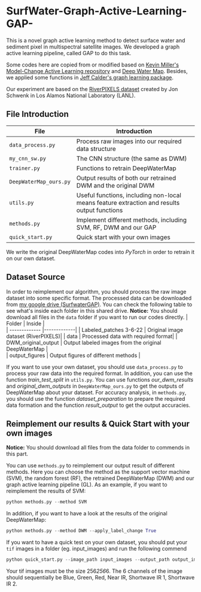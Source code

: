 # SurfWater-Graph-Active-Learning-GAP-
This is a novel graph active learning method to detect surface water and sediment pixel in multispectral satellite images. We developed a graph active learning pipeline, called GAP to do this task.

Some codes here are copied from or modified based on [Kevin Miller's Model-Change Active Learning repository](https://github.com/millerk22/model-change-paper "Model Change Paper") and [Deep Water Map](https://github.com/isikdogan/deepwatermap "Deep Water Map source codes"). Besides, we applied some functions in [Jeff Calder's graph learning package](https://github.com/jwcalder/GraphLearning "Graph Learning Package").

Our experiment are based on the [RiverPIXELS dataset](https://data.ess-dive.lbl.gov/view/doi:10.15485/1865732 "RiverPIXELS") created by Jon Schwenk in Los Alamos National Laboratory (LANL). 

## File Introduction
| File        | Introduction       |  
| ------------- |-------------| 
| `data_process.py`  | Process raw images into our required data structure  |  
| `my_cnn_sw.py`        | The CNN structure (the same as DWM)| 
| `trainer.py`  | Functions to retrain DeepWaterMap  |  
| `DeepWaterMap_ours.py` | Output results of both our retrained DWM and the original DWM | 
| `utils.py`  | Useful functions, including non-local means feature extraction and results output functions |  
| `methods.py`  | Implement different methods, including SVM, RF, DWM and our GAP|  
| `quick_start.py`  | Quick start with your own images|  

We write the original DeepWaterMap codes into *PyTorch* in order to retrain it on our own dataset.

## Dataset Source
In order to reimplement our algorithm, you should process the raw image dataset into some specific format. The processed data can be downloaded from [my google drive (SurfwaterGAP)](https://drive.google.com/drive/folders/17wxkCVneJrozsX-q-9XmyhF09LCfvaNO?usp=sharing "SurfwaterGAP"). You can check the following table to see what's inside each folder in this shared drive. **Notice:** You should download all files in the `data` folder if you want to run our codes directly.
| Folder        | Inside        |  
| ------------- |-------------| 
| Labeled_patches 3-6-22  | Original image dataset (RiverPIXELS)| 
| data          | Processed data with required format| 
| DWM_original_output     | Output labeled images from the original DeepWaterMap  |  
| output_figures | Output figures of different methods  | 

If you want to use your own dataset, you should use `data_process.py` to process your raw data into the required format. In addition, you can use the function *train_test_split* in `utils.py`. You can use functions *our_dwm_results* and *original_dwm_outputs* in `DeepWaterMap_ours.py` to get the outputs of DeepWaterMap about your dataset. For accuracy analysis, in `methods.py`, you should use the function *dataset_preparation* to prepare the required data formation and the function *result_output* to get the output accuracies.

## Reimplement our results & Quick Start with your own images
**Notice:** You should download all files from the data folder to commends in this part.

You can use `methods.py` to reimplement our output result of different methods. Here you can choose the method as the support vector machine (SVM), the random forest (RF), the retrained DeepWaterMap (DWM) and our graph active learning pipeline (GL). As an example, if you want to reimplement the results of SVM:
```python
python methods.py --method SVM 
```
In addition, if you want to have a look at the results of the original DeepWaterMap:
```python
python methods.py --method DWM --apply_label_change True 
```

If you want to have a quick test on your own dataset, you should put your `tif` images in a folder (eg. input_images) and run the following commend
```python
python quick_start.py --image_path input_images --output_path output_images
```
Your tif images must be the size 256*256*6. The 6 channels of the image should sequentially be Blue, Green, Red, Near IR, Shortwave IR 1, Shortwave
IR 2.

